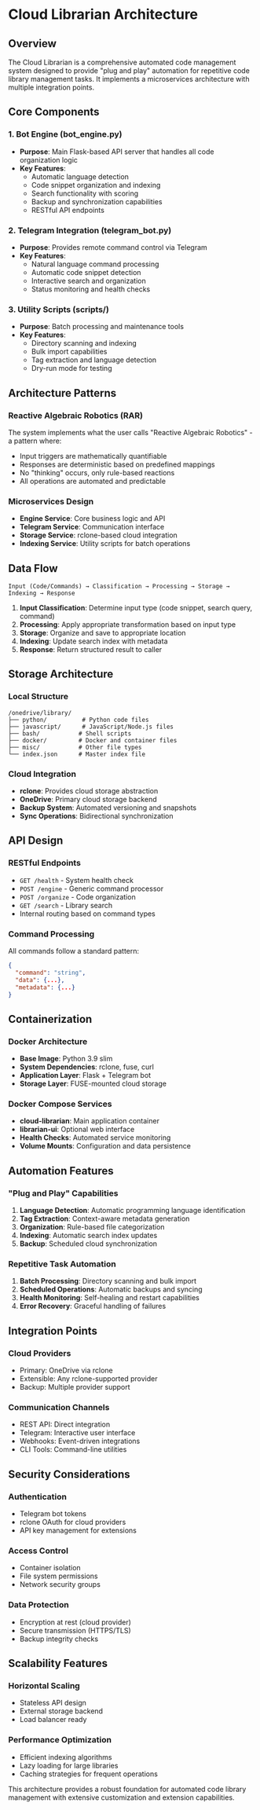 # Cloud Librarian Architecture

## Overview

The Cloud Librarian is a comprehensive automated code management system designed to provide "plug and play" automation for repetitive code library management tasks. It implements a microservices architecture with multiple integration points.

## Core Components

### 1. Bot Engine (bot_engine.py)
- **Purpose**: Main Flask-based API server that handles all code organization logic
- **Key Features**:
  - Automatic language detection
  - Code snippet organization and indexing
  - Search functionality with scoring
  - Backup and synchronization capabilities
  - RESTful API endpoints

### 2. Telegram Integration (telegram_bot.py)
- **Purpose**: Provides remote command control via Telegram
- **Key Features**:
  - Natural language command processing
  - Automatic code snippet detection
  - Interactive search and organization
  - Status monitoring and health checks

### 3. Utility Scripts (scripts/)
- **Purpose**: Batch processing and maintenance tools
- **Key Features**:
  - Directory scanning and indexing
  - Bulk import capabilities
  - Tag extraction and language detection
  - Dry-run mode for testing

## Architecture Patterns

### Reactive Algebraic Robotics (RAR)
The system implements what the user calls "Reactive Algebraic Robotics" - a pattern where:
- Input triggers are mathematically quantifiable
- Responses are deterministic based on predefined mappings
- No "thinking" occurs, only rule-based reactions
- All operations are automated and predictable

### Microservices Design
- **Engine Service**: Core business logic and API
- **Telegram Service**: Communication interface
- **Storage Service**: rclone-based cloud integration
- **Indexing Service**: Utility scripts for batch operations

## Data Flow

```
Input (Code/Commands) → Classification → Processing → Storage → Indexing → Response
```

1. **Input Classification**: Determine input type (code snippet, search query, command)
2. **Processing**: Apply appropriate transformation based on input type
3. **Storage**: Organize and save to appropriate location
4. **Indexing**: Update search index with metadata
5. **Response**: Return structured result to caller

## Storage Architecture

### Local Structure
```
/onedrive/library/
├── python/          # Python code files
├── javascript/      # JavaScript/Node.js files
├── bash/           # Shell scripts
├── docker/         # Docker and container files
├── misc/           # Other file types
└── index.json      # Master index file
```

### Cloud Integration
- **rclone**: Provides cloud storage abstraction
- **OneDrive**: Primary cloud storage backend
- **Backup System**: Automated versioning and snapshots
- **Sync Operations**: Bidirectional synchronization

## API Design

### RESTful Endpoints
- `GET /health` - System health check
- `POST /engine` - Generic command processor
- `POST /organize` - Code organization
- `GET /search` - Library search
- Internal routing based on command types

### Command Processing
All commands follow a standard pattern:
```json
{
  "command": "string",
  "data": {...},
  "metadata": {...}
}
```

## Containerization

### Docker Architecture
- **Base Image**: Python 3.9 slim
- **System Dependencies**: rclone, fuse, curl
- **Application Layer**: Flask + Telegram bot
- **Storage Layer**: FUSE-mounted cloud storage

### Docker Compose Services
- **cloud-librarian**: Main application container
- **librarian-ui**: Optional web interface
- **Health Checks**: Automated service monitoring
- **Volume Mounts**: Configuration and data persistence

## Automation Features

### "Plug and Play" Capabilities
1. **Language Detection**: Automatic programming language identification
2. **Tag Extraction**: Context-aware metadata generation
3. **Organization**: Rule-based file categorization
4. **Indexing**: Automatic search index updates
5. **Backup**: Scheduled cloud synchronization

### Repetitive Task Automation
1. **Batch Processing**: Directory scanning and bulk import
2. **Scheduled Operations**: Automatic backups and syncing
3. **Health Monitoring**: Self-healing and restart capabilities
4. **Error Recovery**: Graceful handling of failures

## Integration Points

### Cloud Providers
- Primary: OneDrive via rclone
- Extensible: Any rclone-supported provider
- Backup: Multiple provider support

### Communication Channels
- REST API: Direct integration
- Telegram: Interactive user interface
- Webhooks: Event-driven integrations
- CLI Tools: Command-line utilities

## Security Considerations

### Authentication
- Telegram bot tokens
- rclone OAuth for cloud providers
- API key management for extensions

### Access Control
- Container isolation
- File system permissions
- Network security groups

### Data Protection
- Encryption at rest (cloud provider)
- Secure transmission (HTTPS/TLS)
- Backup integrity checks

## Scalability Features

### Horizontal Scaling
- Stateless API design
- External storage backend
- Load balancer ready

### Performance Optimization
- Efficient indexing algorithms
- Lazy loading for large libraries
- Caching strategies for frequent operations

This architecture provides a robust foundation for automated code library management with extensive customization and extension capabilities.